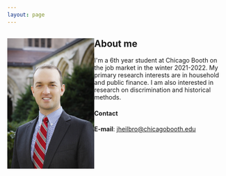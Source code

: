 ```yaml
---
layout: page
---
```



<html lang="en" style="width:100%; height:1500px;">
  <div style="clear: both;">
    <div style="float: left; margin-right 100em;">
      <img src="/images/JohnHeilbron-010.jpg" width=200 alt="">
    </div>
    <div>
      <h2>About me</h2>
      <p>I'm a 6th year student at Chicago Booth on the job market in the winter 2021-2022. My primary research interests are in household and public finance. I am also interested in research on discrimination and historical methods.
      </p>
    </div>
  </div>
</html>

#### Contact
**E-mail**: [jheilbro@chicagobooth.edu](mailto:jheilbro@chicagobooth.edu)




